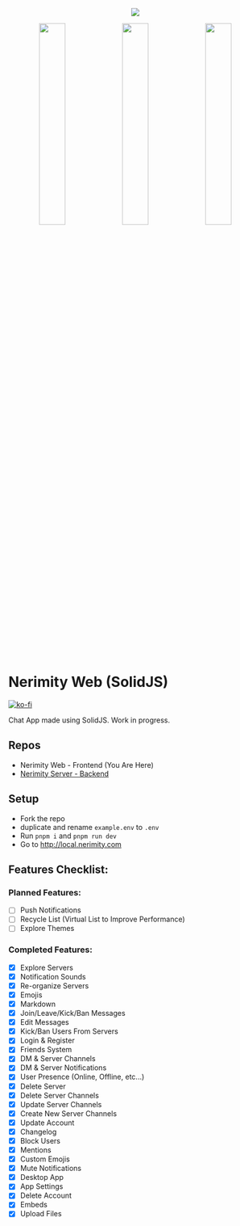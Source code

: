 <p align="center">
<img src="https://raw.githubusercontent.com/Nerimity/nerimity-web/main/readme-assets/banner.png" />
</p> 
<p align="center">
  <img src="https://raw.githubusercontent.com/Nerimity/nerimity-web/main/readme-assets/screenshot1.png" width="32%"/> 
  <img src="https://raw.githubusercontent.com/Nerimity/nerimity-web/main/readme-assets/screenshot2.png" width="32%"/>
  <img src="https://raw.githubusercontent.com/Nerimity/nerimity-web/main/readme-assets/screenshot3.png" width="32%"/>
</p> 

# Nerimity Web (SolidJS)
[![ko-fi](https://ko-fi.com/img/githubbutton_sm.svg)](https://ko-fi.com/Y8Y1FN57Z)

Chat App made using SolidJS. Work in progress.


## Repos
- Nerimity Web - Frontend (You Are Here)
- [Nerimity Server - Backend](https://github.com/Supertigerr/chat-server)

## Setup

* Fork the repo
* duplicate and rename `example.env` to `.env`
* Run `pnpm i` and `pnpm run dev`
* Go to http://local.nerimity.com

## Features Checklist:

### Planned Features:
- [ ] Push Notifications
- [ ] Recycle List (Virtual List to Improve Performance)
- [ ] Explore Themes

### Completed Features:
- [x] Explore Servers
- [x] Notification Sounds
- [x] Re-organize Servers
- [x] Emojis
- [x] Markdown
- [x] Join/Leave/Kick/Ban Messages
- [x] Edit Messages
- [x] Kick/Ban Users From Servers
- [x] Login & Register
- [x] Friends System
- [x] DM & Server Channels
- [x] DM & Server Notifications
- [x] User Presence (Online, Offline, etc...)
- [x] Delete Server
- [x] Delete Server Channels
- [x] Update Server Channels
- [x] Create New Server Channels
- [x] Update Account
- [x] Changelog
- [x] Block Users
- [x] Mentions
- [x] Custom Emojis
- [x] Mute Notifications
- [x] Desktop App
- [x] App Settings
- [x] Delete Account
- [x] Embeds
- [x] Upload Files
